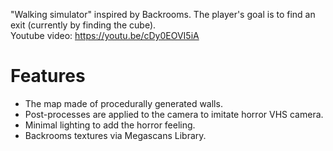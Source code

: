 "Walking simulator" inspired by Backrooms. The player's goal is to find an exit (currently by finding the cube).  </br>
Youtube video: https://youtu.be/cDy0EOVI5iA

# Features
- The map made of procedurally generated walls.
- Post-processes are applied to the camera to imitate horror VHS camera.
- Minimal lighting to add the horror feeling.
- Backrooms textures via Megascans Library.
